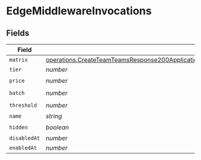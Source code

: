 # EdgeMiddlewareInvocations


## Fields

| Field                                                                                                                                                                                                                                                    | Type                                                                                                                                                                                                                                                     | Required                                                                                                                                                                                                                                                 | Description                                                                                                                                                                                                                                              |
| -------------------------------------------------------------------------------------------------------------------------------------------------------------------------------------------------------------------------------------------------------- | -------------------------------------------------------------------------------------------------------------------------------------------------------------------------------------------------------------------------------------------------------- | -------------------------------------------------------------------------------------------------------------------------------------------------------------------------------------------------------------------------------------------------------- | -------------------------------------------------------------------------------------------------------------------------------------------------------------------------------------------------------------------------------------------------------- |
| `matrix`                                                                                                                                                                                                                                                 | [operations.CreateTeamTeamsResponse200ApplicationJSONResponseBodyBillingInvoiceItemsEdgeMiddlewareInvocationsMatrix](../../models/operations/createteamteamsresponse200applicationjsonresponsebodybillinginvoiceitemsedgemiddlewareinvocationsmatrix.md) | :heavy_minus_sign:                                                                                                                                                                                                                                       | N/A                                                                                                                                                                                                                                                      |
| `tier`                                                                                                                                                                                                                                                   | *number*                                                                                                                                                                                                                                                 | :heavy_minus_sign:                                                                                                                                                                                                                                       | N/A                                                                                                                                                                                                                                                      |
| `price`                                                                                                                                                                                                                                                  | *number*                                                                                                                                                                                                                                                 | :heavy_check_mark:                                                                                                                                                                                                                                       | N/A                                                                                                                                                                                                                                                      |
| `batch`                                                                                                                                                                                                                                                  | *number*                                                                                                                                                                                                                                                 | :heavy_check_mark:                                                                                                                                                                                                                                       | N/A                                                                                                                                                                                                                                                      |
| `threshold`                                                                                                                                                                                                                                              | *number*                                                                                                                                                                                                                                                 | :heavy_check_mark:                                                                                                                                                                                                                                       | N/A                                                                                                                                                                                                                                                      |
| `name`                                                                                                                                                                                                                                                   | *string*                                                                                                                                                                                                                                                 | :heavy_minus_sign:                                                                                                                                                                                                                                       | N/A                                                                                                                                                                                                                                                      |
| `hidden`                                                                                                                                                                                                                                                 | *boolean*                                                                                                                                                                                                                                                | :heavy_check_mark:                                                                                                                                                                                                                                       | N/A                                                                                                                                                                                                                                                      |
| `disabledAt`                                                                                                                                                                                                                                             | *number*                                                                                                                                                                                                                                                 | :heavy_minus_sign:                                                                                                                                                                                                                                       | N/A                                                                                                                                                                                                                                                      |
| `enabledAt`                                                                                                                                                                                                                                              | *number*                                                                                                                                                                                                                                                 | :heavy_minus_sign:                                                                                                                                                                                                                                       | N/A                                                                                                                                                                                                                                                      |